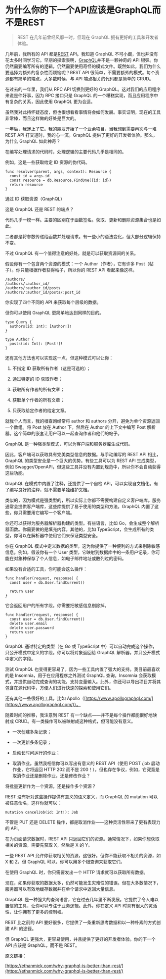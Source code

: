 # 为什么你的下一个API应该是GraphQL而不是REST
> REST 在几年前曾经风靡一时，但现在 GraphQL 拥有更好的工具和开发者体验。

几年前，我所有的 API 都是[REST](https://www.infoq.cn/article/jfkZ7LHF1HbONN2sPOyw "xxx") API。我知道 GraphQL 不可小觑，但也并没有花太多时间学习它。早期的探索表明，[GraphQL](https://www.infoq.cn/video/YIShfqdvkUw0M8PC9DYu "xxx")并不是一颗神奇的 API 银弹。你仍然需要编写所有的逻辑，仍然需要使用奇怪的模式文件。既然如此，我们为什么要选择为额外的复杂性而烦恼呢？REST API 很简单，不需要额外的模式。每个资源都有简单的端点，大多数时候，与 API 端点相关的代码都是简单的 CRUD。

在过去的一年里，我们从 RPC API 切换到更好的 GraphQL。这对我们的应用程序来说是件好事，因为 RPC 接口只是 GraphQL 的一个糟糕实现，而且应用程序中有复杂的关系，因此使用 GraphQL 更为合适。

虽然我对此持怀疑态度，但也很想看看事情将会如何发展。事实证明，现在的工具非常棒，而且这样做的好处是巨大的。

一年后，我迷上了它。我的朋友开始了一个业余项目，当我想到需要再次与一堆 REST API 打交道时，我的心一沉。GraphQL 提供了更好的开发者体验。那么，为什么 GraphQL 如此神奇？

在编写处理请求的代码时，处理逻辑的主要代码几乎是相同的。

例如，这是一些获取给定 ID 资源的伪代码。

```
func resolver(parent, args, context): Resource {
  const id = args.id
  const resource = db.Resource.FindOne({id: id})
  return resource
}
```

通过 ID 获取资源（GraphQL）

这是 GraphQL 还是 REST 的端点？

代码几乎一模一样。主要的区别在于函数签名。获取、更新和删除资源集合也是如此。

二者都是将参数传递给函数并处理请求。有一些小的语法变化，但大部分逻辑保持不变。

不过 GraphQL 有一个值得注意的好处，就是可以获取资源间的关系。

假设你有一个包含两个资源的模式：一个 Author（作者），它有许多 Post（帖子）。你只能根据作者获得帖子，所以你的 REST API 看起来像这样。

```
/authors/
/authors/:author_id/
/authors/:author_id/posts
/authors/:author_id/posts/:post_id
```

你实现了四个不同的 API 来获取每个层级的数据。

但你可以使用 GraphQL 更简单地达到同样的目的。

```
type Query {
  authors(id: Int): [Author!]!
}

type Author {
  posts(id: Int): [Post!]!
}
```

还有其他方法也可以实现这一点，但这种模式可以让你：

1.  不指定 ID 获取所有作者（这是可选的）；
    
2.  通过特定的 ID 获取作者；
    
3.  获取所有作者的所有文章；
    
4.  获取单个作者的所有文章；
    
5.  只获取给定作者的给定文章。
    

就我个人而言，我的根查询经常将 author 和 authors 分开，避免为单个资源返回一个数组。将 Post 放在 Author 下，然后在 Author 的上下文中编写 Post 解析器。这个简单的嵌套让用户可以一起查询作者和他们的帖子。

GraphQL 是一种强类型模式，可以为客户端和服务器库生成代码。

因此，客户端可以获取具有完美类型信息的数据。与手动编写的 REST API 相比，GraphQL 的类型安全是一个巨大的优势。有些工具可以为 REST API 生成类型，例如 Swagger/OpenAPI，但这些工具并没有内置到规范中，所以你不会自动获得这些功能。

GraphQL 在模式中内置了注释，还提供了一个自检 API，可以实现自文档化。有了编写良好的注释，就不需要单独维护文档。

类似的，因为模式是强类型的，所以实际上你都不需要构建自定义客户端库。服务通常会提供客户端库，这些库提供了易于使用的类型和方法。GraphQL 内置了这些，你只需要用它编写一个客户端。

你还可以获得为服务器解析器构建的类型。有些语言，比如 Go，会生成整个解析器函数。你需要做的是填充内容。其他的，比如 TypeScript，会生成所有的类型，你可以在解析器中使用它们来保证类型安全。

你在 GraphQL 模式中定义数据的类型，这为你提供了一种便利的方式来剔除敏感信息。例如，假设你有一个 User 类型，它映射到数据库中的一条用户记录，你可能在对象种保存了个人信息，如电子邮件地址或散列过的密码。

如果没有合适的工具，你可能会这么操作：

```
func handler(request, response) {
  const user = db.User.findCurrent()
  
  return user
}
```

它会返回用户的所有字段。你需要把敏感信息剔除掉。

```
func handler(request, response) {
  const user = db.User.findCurrent()
  delete user.email
  delete user.password
  return user
}
```

GraphQL 通过特定的类型（在 Go 或 TypeScript 中）可以自动完成这个操作，只公开模式中定义的字段。你可以将对象返回给 GraphQL 解析器，并只公开模式中定义的字段。

测试 GraphQL 也变得更容易了，因为一些工具内置了强大的支持。我目前最喜欢的是 Insomnia，用于在应用程序之外测试 GraphQL 查询。Insomnia 会获取模式，并提供自动完成查询的功能，支持变量输入。此外，你还可以导出项目并将其包含在源代码中，方便人们进行快速的探索和使用它们。

还有其他一些很好的工具，比如 Apollo（[https://www.apollographql.com/](https://www.apollographql.com/)）。

随着时间的推移，我注意到 REST 有一个缺点——并不是每个操作都能很好地映射成 CRUD。有一类操作可以被映射成这种格式，但可能没有意义。

*   一次创建多条记录；
    
*   一次更新多条记录；
    
*   启动长时间运行的作业；
    
*   取消作业。虽然我相信你可以写出有意义的 REST API（使用 POST /job 启动作业，它将返回 HTTP 202 而不是 200！），但也存在争议，例如，它究竟是取消作业还是删除作业，还是修改作业？
    

将批量更新作为一个资源，还是操作多个资源？

REST 没有针对这些操作提供有意义的语义定义，而 GraphQL 的 mutation 可以被任意命名，这样你就可以：

```
mutation cancelJob(id: Int!): Job
```

不管是 PUT 还是 DELETE 操作，都是取消作业——这种灵活性带来了更有表现力的 API。

在为页面请求数据时，REST API 只返回它们的资源。通常情况下，如果你想获取相关的资源，需要先获取 X，然后是 X 的 Y。

一些 REST API 允许你获取相关的资源，这很好。但你不能获取不相关的资源，如 X 和 Z，但 GraphQL 可以，你可以用多个根查询来获取它们。

在使用 GraphQL 时，你只需要发出一个 HTTP 请求就可以获取所有数据。

现在，如果你获取的数据太多，仍然可能发生灾难性的错误。但在大多数情况下，服务器可以有效地缓存数据并在单个请求中返回大量信息。

GraphQL 是一种强大的查询语言，它在过去几年里不断发展。它提供了令人难以置信的工具，让你可以专注于业务逻辑。此外，你在定义 API 时具有很大的灵活性，让你拥有了更多的控制权。

REST 比之前的 API 要好很多，它提供了一条重新思考数据和以一种朴素的方式创建 API 的途径。

但 GraphQL 更强大，更容易使用，并且提供了更好的开发者体验。你的下一个 API 应该是 GraphQL，而不是 REST。

原文链接：

[https://ethanmick.com/why-graphql-is-better-than-rest/](https://ethanmick.com/why-graphql-is-better-than-rest/)